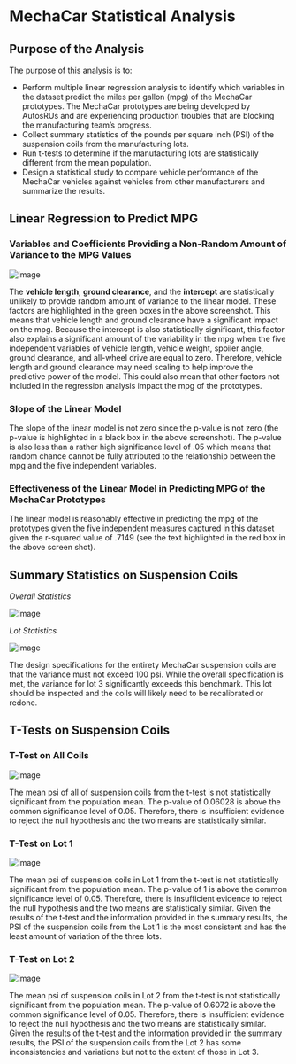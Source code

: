 # MechaCar Statistical Analysis

## Purpose of the Analysis

The purpose of this analysis is to:
- Perform multiple linear regression analysis to identify which variables in the dataset predict the miles per gallon (mpg) of the MechaCar prototypes.   The MechaCar prototypes are being developed by AutosRUs and are experiencing production troubles that are blocking the manufacturing team’s progress.
- Collect summary statistics of the pounds per square inch (PSI) of the suspension coils from the manufacturing lots.
- Run t-tests to determine if the manufacturing lots are statistically different from the mean population.
- Design a statistical study to compare vehicle performance of the MechaCar vehicles against vehicles from other manufacturers and summarize the results.

## Linear Regression to Predict MPG

### Variables and Coefficients Providing a Non-Random Amount of Variance to the MPG Values

![image](https://user-images.githubusercontent.com/106293233/190883063-f231e5cd-bdd1-4223-a99e-122983f37469.png)

The **vehicle length**, **ground clearance**, and the **intercept** are statistically unlikely to provide random amount of variance to the linear model.  These factors are highlighted in the green boxes in the above screenshot.  This means that vehicle length and ground clearance have a significant impact on the mpg.  Because the intercept is also statistically significant, this factor also explains a significant amount of the variability in the mpg when the five independent variables of vehicle length, vehicle weight, spoiler angle, ground clearance, and all-wheel drive are equal to zero.  Therefore, vehicle length and ground clearance may need scaling to help improve the predictive power of the model.  This could also mean that other factors not included in the regression analysis impact the mpg of the prototypes.

### Slope of the Linear Model

The slope of the linear model is not zero since the p-value is not zero (the p-value is highlighted in a black box in the above screenshot).  The p-value is also less than a rather high significance level of .05 which means that random chance cannot be fully attributed to the relationship between the mpg and the five independent variables.

### Effectiveness of the Linear Model in Predicting MPG of the MechaCar Prototypes

The linear model is reasonably effective in predicting the mpg of the prototypes given the five independent measures captured in this dataset given the r-squared value of .7149 (see the text highlighted in the red box in the above screen shot).  

## Summary Statistics on Suspension Coils

_Overall Statistics_

![image](https://user-images.githubusercontent.com/106293233/190883218-708fd9a4-00e9-4060-9003-3bc606700d4a.png)

_Lot Statistics_

![image](https://user-images.githubusercontent.com/106293233/190883225-aa5e25c9-001d-4a13-9f00-40dca8f4dfe0.png)

The design specifications for the entirety MechaCar suspension coils are that the variance must not exceed 100 psi.  While the overall specification is met, the variance for lot 3 significantly exceeds this benchmark.  This lot should be inspected and the coils will likely need to be recalibrated or redone.

## T-Tests on Suspension Coils

### T-Test on All Coils

![image](https://user-images.githubusercontent.com/106293233/190883311-3297fbbc-a0b3-4f87-a733-667a016799ff.png)

The mean psi of all of suspension coils from the t-test is not statistically significant from the population mean.  The p-value of 0.06028 is above the common significance level of 0.05.  Therefore, there is insufficient evidence to reject the null hypothesis and the two means are statistically similar.

### T-Test on Lot 1

![image](https://user-images.githubusercontent.com/106293233/190883341-01a40e5f-8c13-4692-af5e-0470504bcb2c.png)

The mean psi of suspension coils in Lot 1 from the t-test is not statistically significant from the population mean.  The p-value of 1 is above the common significance level of 0.05.  Therefore, there is insufficient evidence to reject the null hypothesis and the two means are statistically similar.  Given the results of the t-test and the information provided in the summary results, the PSI of the suspension coils from the Lot 1 is the most consistent and has the least amount of variation of the three lots.

### T-Test on Lot 2

![image](https://user-images.githubusercontent.com/106293233/190883404-e4fe92b7-c2e0-4ef4-b3db-c6a34852dcb7.png)

The mean psi of suspension coils in Lot 2 from the t-test is not statistically significant from the population mean.  The p-value of 0.6072 is above the common significance level of 0.05.  Therefore, there is insufficient evidence to reject the null hypothesis and the two means are statistically similar.  Given the results of the t-test and the information provided in the summary results, the PSI of the suspension coils from the Lot 2 has some inconsistencies and variations but not to the extent of those in Lot 3.





























